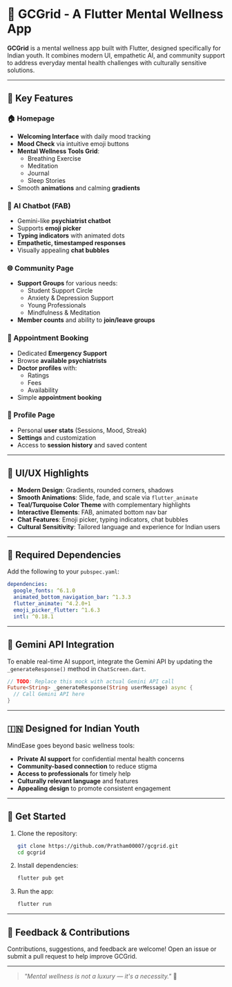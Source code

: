 

# 🌿 GCGrid - A Flutter Mental Wellness App

**GCGrid** is a mental wellness app built with Flutter, designed specifically for Indian youth. It combines modern UI, empathetic AI, and community support to address everyday mental health challenges with culturally sensitive solutions.

---

## 🌟 Key Features

### 🏠 Homepage
- **Welcoming Interface** with daily mood tracking
- **Mood Check** via intuitive emoji buttons
- **Mental Wellness Tools Grid**:
  - Breathing Exercise
  - Meditation
  - Journal
  - Sleep Stories
- Smooth **animations** and calming **gradients**

### 💬 AI Chatbot (FAB)
- Gemini-like **psychiatrist chatbot**
- Supports **emoji picker**
- **Typing indicators** with animated dots
- **Empathetic, timestamped responses**
- Visually appealing **chat bubbles**

### 🌐 Community Page
- **Support Groups** for various needs:
  - Student Support Circle
  - Anxiety & Depression Support
  - Young Professionals
  - Mindfulness & Meditation
- **Member counts** and ability to **join/leave groups**

### 📅 Appointment Booking
- Dedicated **Emergency Support**
- Browse **available psychiatrists**
- **Doctor profiles** with:
  - Ratings
  - Fees
  - Availability
- Simple **appointment booking**

### 👤 Profile Page
- Personal **user stats** (Sessions, Mood, Streak)
- **Settings** and customization
- Access to **session history** and saved content

---

## 🎨 UI/UX Highlights

- **Modern Design**: Gradients, rounded corners, shadows
- **Smooth Animations**: Slide, fade, and scale via `flutter_animate`
- **Teal/Turquoise Color Theme** with complementary highlights
- **Interactive Elements**: FAB, animated bottom nav bar
- **Chat Features**: Emoji picker, typing indicators, chat bubbles
- **Cultural Sensitivity**: Tailored language and experience for Indian users

---

## 📱 Required Dependencies

Add the following to your `pubspec.yaml`:

```yaml
dependencies:
  google_fonts: ^6.1.0
  animated_bottom_navigation_bar: ^1.3.3
  flutter_animate: ^4.2.0+1
  emoji_picker_flutter: ^1.6.3
  intl: ^0.18.1
````

---

## 🔧 Gemini API Integration

To enable real-time AI support, integrate the Gemini API by updating the `_generateResponse()` method in `ChatScreen.dart`.

```dart
// TODO: Replace this mock with actual Gemini API call
Future<String> _generateResponse(String userMessage) async {
  // Call Gemini API here
}
```

---

## 🇮🇳 Designed for Indian Youth

MindEase goes beyond basic wellness tools:

* **Private AI support** for confidential mental health concerns
* **Community-based connection** to reduce stigma
* **Access to professionals** for timely help
* **Culturally relevant language** and features
* **Appealing design** to promote consistent engagement

---

## 🚀 Get Started

1. Clone the repository:

   ```bash
   git clone https://github.com/Pratham00007/gcgrid.git
   cd gcgrid
   ```

2. Install dependencies:

   ```bash
   flutter pub get
   ```

3. Run the app:

   ```bash
   flutter run
   ```

---

## 📧 Feedback & Contributions

Contributions, suggestions, and feedback are welcome! Open an issue or submit a pull request to help improve GCGrid.

---



> *"Mental wellness is not a luxury — it's a necessity."* 💚


